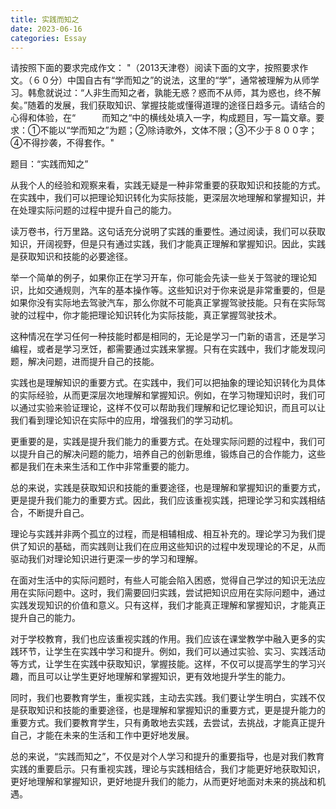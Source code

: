 ```yaml
---
title: 实践而知之
date: 2023-06-16
categories: Essay
---
```




请按照下面的要求完成作文：
"（2013天津卷）阅读下面的文字，按照要求作文。（６０分）中国自古有“学而知之”的说法，这里的“学”，通常被理解为从师学习。韩愈就说过：“人非生而知之者，孰能无惑？惑而不从师，其为惑也，终不解矣。”随着的发展，我们获取知识、掌握技能或懂得道理的途径日趋多元。请结合的心得和体验，在“　　　而知之“中的横线处填入一字，构成题目，写一篇文章。要求：①不能以“学而知之”为题；②除诗歌外，文体不限；③不少于８００字；④不得抄袭，不得套作。"

题目：“实践而知之”

从我个人的经验和观察来看，实践无疑是一种非常重要的获取知识和技能的方式。在实践中，我们可以把理论知识转化为实际技能，更深层次地理解和掌握知识，并在处理实际问题的过程中提升自己的能力。

读万卷书，行万里路。这句话充分说明了实践的重要性。通过阅读，我们可以获取知识，开阔视野，但是只有通过实践，我们才能真正理解和掌握知识。因此，实践是获取知识和技能的必要途径。

举一个简单的例子，如果你正在学习开车，你可能会先读一些关于驾驶的理论知识，比如交通规则，汽车的基本操作等。这些知识对于你来说是非常重要的，但是如果你没有实际地去驾驶汽车，那么你就不可能真正掌握驾驶技能。只有在实际驾驶的过程中，你才能把理论知识转化为实际技能，真正掌握驾驶技术。

这种情况在学习任何一种技能时都是相同的，无论是学习一门新的语言，还是学习编程，或者是学习烹饪，都需要通过实践来掌握。只有在实践中，我们才能发现问题，解决问题，进而提升自己的技能。

实践也是理解知识的重要方式。在实践中，我们可以把抽象的理论知识转化为具体的实际经验，从而更深层次地理解和掌握知识。例如，在学习物理知识时，我们可以通过实验来验证理论，这样不仅可以帮助我们理解和记忆理论知识，而且可以让我们看到理论知识在实际中的应用，增强我们的学习动机。

更重要的是，实践是提升我们能力的重要方式。在处理实际问题的过程中，我们可以提升自己的解决问题的能力，培养自己的创新思维，锻炼自己的合作能力，这些都是我们在未来生活和工作中非常重要的能力。

总的来说，实践是获取知识和技能的重要途径，也是理解和掌握知识的重要方式，更是提升我们能力的重要方式。因此，我们应该重视实践，把理论学习和实践相结合，不断提升自己。

理论与实践并非两个孤立的过程，而是相辅相成、相互补充的。理论学习为我们提供了知识的基础，而实践则让我们在应用这些知识的过程中发现理论的不足，从而驱动我们对理论知识进行更深一步的学习和理解。

在面对生活中的实际问题时，有些人可能会陷入困惑，觉得自己学过的知识无法应用在实际问题中。这时，我们需要回归实践，尝试把知识应用在实际问题中，通过实践发现知识的价值和意义。只有这样，我们才能真正理解和掌握知识，才能真正提升自己的能力。

对于学校教育，我们也应该重视实践的作用。我们应该在课堂教学中融入更多的实践环节，让学生在实践中学习和提升。例如，我们可以通过实验、实习、实践活动等方式，让学生在实践中获取知识，掌握技能。这样，不仅可以提高学生的学习兴趣，而且可以让学生更好地理解和掌握知识，更有效地提升学生的能力。

同时，我们也要教育学生，重视实践，主动去实践。我们要让学生明白，实践不仅是获取知识和技能的重要途径，也是理解和掌握知识的重要方式，更是提升能力的重要方式。我们要教育学生，只有勇敢地去实践，去尝试，去挑战，才能真正提升自己，才能在未来的生活和工作中更好地发展。

总的来说，“实践而知之”，不仅是对个人学习和提升的重要指导，也是对我们教育实践的重要启示。只有重视实践，理论与实践相结合，我们才能更好地获取知识，更好地理解和掌握知识，更好地提升我们的能力，从而更好地面对未来的挑战和机遇。
